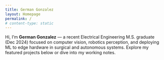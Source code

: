 ```yaml
---
title: German Gonzalez
layout: Homepage
permalink: /
# content-type: static
---
```


Hi, I’m **German Gonzalez** — a recent Electrical Engineering M.S. graduate (Dec 2024) focused on computer vision, robotics perception, and deploying ML to edge hardware in surgical and autonomous systems. Explore my featured projects below or dive into my working notes.
